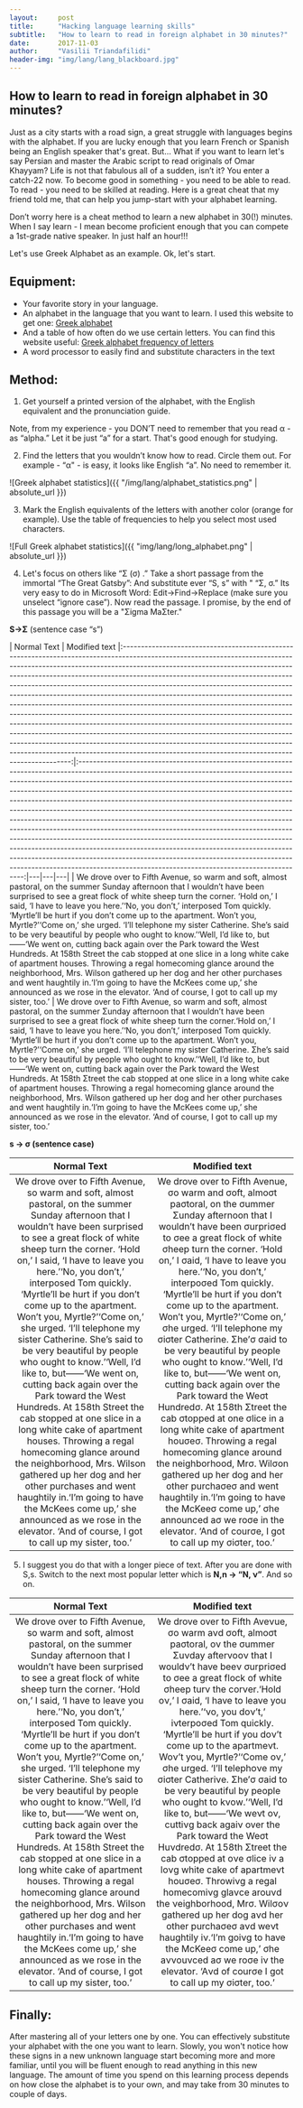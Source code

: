 ```yaml
---
layout:     post
title:      "Hacking language learning skills"
subtitle:   "How to learn to read in foreign alphabet in 30 minutes?"
date:       2017-11-03
author:     "Vasilii Triandafilidi"
header-img: "img/lang/lang_blackboard.jpg"
---
```



## How to learn to read in foreign alphabet in 30 minutes?

Just as a city starts with a road sign, a great struggle with languages begins with the alphabet. If you are lucky enough that you learn French or Spanish being an English speaker that's great. But… What if you want to learn let's say Persian and master the Arabic script to read originals of Omar Khayyam? Life is not that fabulous all of a sudden, isn’t it?
You enter a catch-22 now. To become good in something - you need to be able to read. To read - you need to be skilled at reading. Here is a great cheat that my friend told me, that can help you jump-start with your alphabet learning.

Don’t worry here is a cheat method to learn a new alphabet in 30(!) minutes. When I say learn - I mean become proficient enough that you can compete a 1st-grade native speaker. In just half an hour!!!

Let's use Greek Alphabet as an example.
Ok, let's start.

## Equipment:

* Your favorite story in your language.
* An alphabet in the language that you want to learn. I used this website to get one: <a href="http://www.rapidtables.com/math/symbols/greek_alphabet.html">Greek alphabet</a>
* And a table of how often do we use certain letters. You can find this website useful: <a href="http://www.sttmedia.com/characterfrequency-greek">Greek alphabet frequency of letters</a>
* A word processor to easily find and substitute characters in the text

## Method:

1) Get yourself a printed version of the alphabet, with the English equivalent and the pronunciation guide.

Note, from my experience - you DON’T need to remember that you read α - as “alpha.” Let it be just “a” for a start. That's good enough for studying.



2) Find the letters that you wouldn’t know how to read. Circle them out.
For example - “α" - is easy, it looks like English “a”. No need to remember it.

![Greek alphabet statistics]({{ "/img/lang/alphabet_statistics.png" | absolute_url }})

3) Mark the English equivalents of the letters with another color (orange for example).  Use the table of frequencies to help you select most used characters.

![Full Greek alphabet statistics]({{ "img/lang/long_alphabet.png" | absolute_url }})




4) Let's focus on others like “Σ (σ) .”
Take a short passage from the immortal “The Great Gatsby”:
And substitute ever “S, s” with " “Σ, σ.” Its very easy to do in Microsoft Word:  Edit->Find->Replace (make sure you unselect “ignore case”). Now read the passage. I promise, by the end of this passage you will be a "Σigma MaΣter."

__S->Σ__ (sentence case “s”)

| Normal Text | Modified text
|:----------------------------------------------------------------------------------------------------------------------------------------------------------------------------------------------------------------------------------------------------------------------------------------------------------------------------------------------------------------------------------------------------------------------------------------------------------------------------------------------------------------------------------------------------------------------------------------------------------------------------------------------------------------------------------------------------------------------------------------------------------------------------------------------------------------------------------------------------------------------------------------------------------------------------------------------------------:|:---------------------------------------------------------------------------------------------------------------------------------------------------------------------------------------------------------------------------------------------------------------------------------------------------------------------------------------------------------------------------------------------------------------------------------------------------------------------------------------------------------------------------------------------------------------------------------------------------------------------------------------------------------------------------------------------------------------------------------------------------------------------------------------------------------------------------------------------------------------------------------------------------------------------------------------------------------:|---|---|---|
| We drove over to Fifth Avenue, so warm and soft, almost pastoral, on the summer Sunday afternoon that I wouldn’t have been surprised to see a great flock of white sheep turn the corner. ‘Hold on,’ I said, ‘I have to leave you here.’‘No, you don’t,’ interposed Tom quickly. ‘Myrtle’ll be hurt if you don’t come up to the apartment. Won’t you, Myrtle?’‘Come on,’ she urged. ‘I’ll telephone my sister Catherine. She’s said to be very beautiful by people who ought to know.’‘Well, I’d like to, but——‘We went on, cutting back again over the Park toward the West Hundreds. At 158th Street the cab stopped at one slice in a long white cake of apartment houses. Throwing a regal homecoming glance around the neighborhood, Mrs. Wilson gathered up her dog and her other purchases and went haughtily in.‘I’m going to have the McKees come up,’ she announced as we rose in the elevator. ‘And of course, I got to call up my sister, too.’ | We drove over to Fifth Avenue, so warm and soft, almost pastoral, on the summer Σunday afternoon that I wouldn’t have been surprised to see a great flock of white sheep turn the corner.‘Hold on,’ I said, ‘I have to leave you here.’‘No, you don’t,’ interposed Tom quickly. ‘Myrtle’ll be hurt if you don’t come up to the apartment. Won’t you, Myrtle?’‘Come on,’ she urged. ‘I’ll telephone my sister Catherine. Σhe’s said to be very beautiful by people who ought to know.’‘Well, I’d like to, but——‘We went on, cutting back again over the Park toward the West Hundreds. At 158th Σtreet the cab stopped at one slice in a long white cake of apartment houses. Throwing a regal homecoming glance around the neighborhood, Mrs. Wilson gathered up her dog and her other purchases and went haughtily in.‘I’m going to have the McKees come up,’ she announced as we rose in the elevator. ‘And of course, I got to call up my sister, too.’



__s -> σ (sentence case)__

| Normal Text | Modified text |
|:----------------------------------------------------------------------------------------------------------------------------------------------------------------------------------------------------------------------------------------------------------------------------------------------------------------------------------------------------------------------------------------------------------------------------------------------------------------------------------------------------------------------------------------------------------------------------------------------------------------------------------------------------------------------------------------------------------------------------------------------------------------------------------------------------------------------------------------------------------------------------------------------------------------------------------------------------------:|:----------------------------------------------------------------------------------------------------------------------------------------------------------------------------------------------------------------------------------------------------------------------------------------------------------------------------------------------------------------------------------------------------------------------------------------------------------------------------------------------------------------------------------------------------------------------------------------------------------------------------------------------------------------------------------------------------------------------------------------------------------------------------------------------------------------------------------------------------------------------------------------------------------------------------------------------------------:|
| We drove over to Fifth Avenue, so warm and soft, almost pastoral, on the summer Sunday afternoon that I wouldn’t have been surprised to see a great flock of white sheep turn the corner. ‘Hold on,’ I said, ‘I have to leave you here.’‘No, you don’t,’ interposed Tom quickly. ‘Myrtle’ll be hurt if you don’t come up to the apartment. Won’t you, Myrtle?’‘Come on,’ she urged. ‘I’ll telephone my sister Catherine. She’s said to be very beautiful by people who ought to know.’‘Well, I’d like to, but——‘We went on, cutting back again over the Park toward the West Hundreds. At 158th Street the cab stopped at one slice in a long white cake of apartment houses. Throwing a regal homecoming glance around the neighborhood, Mrs. Wilson gathered up her dog and her other purchases and went haughtily in.‘I’m going to have the McKees come up,’ she announced as we rose in the elevator. ‘And of course, I got to call up my sister, too.’ | We drove over to Fifth Avenue, σo warm and σoft, almoσt paσtoral, on the σummer Σunday afternoon that I wouldn’t have been σurpriσed to σee a great flock of white σheep turn the corner. ‘Hold on,’ I σaid, ‘I have to leave you here.’‘No, you don’t,’ interpoσed Tom quickly. ‘Myrtle’ll be hurt if you don’t come up to the apartment. Won’t you, Myrtle?’‘Come on,’ σhe urged. ‘I’ll telephone my σiσter Catherine. Σhe’σ σaid to be very beautiful by people who ought to know.’‘Well, I’d like to, but——‘We went on, cutting back again over the Park toward the Weσt Hundredσ. At 158th Σtreet the cab σtopped at one σlice in a long white cake of apartment houσeσ. Throwing a regal homecoming glance around the neighborhood, Mrσ. Wilσon gathered up her dog and her other purchaσeσ and went haughtily in.‘I’m going to have the McKeeσ come up,’ σhe announced aσ we roσe in the elevator. ‘And of courσe, I got to call up my σiσter, too.’ |


5) I suggest you do that with a longer piece of text. After you are done with S,s. Switch to the next most popular letter which is __N,n -> “Ν, ν”__. And so on.

| Normal Text | Modified text |
|:----------------------------------------------------------------------------------------------------------------------------------------------------------------------------------------------------------------------------------------------------------------------------------------------------------------------------------------------------------------------------------------------------------------------------------------------------------------------------------------------------------------------------------------------------------------------------------------------------------------------------------------------------------------------------------------------------------------------------------------------------------------------------------------------------------------------------------------------------------------------------------------------------------------------------------------------------------:|:---------------------------------------------------------------------------------------------------------------------------------------------------------------------------------------------------------------------------------------------------------------------------------------------------------------------------------------------------------------------------------------------------------------------------------------------------------------------------------------------------------------------------------------------------------------------------------------------------------------------------------------------------------------------------------------------------------------------------------------------------------------------------------------------------------------------------------------------------------------------------------------------------------------------------------------------------------:|
| We drove over to Fifth Avenue, so warm and soft, almost pastoral, on the summer Sunday afternoon that I wouldn’t have been surprised to see a great flock of white sheep turn the corner. ‘Hold on,’ I said, ‘I have to leave you here.’‘No, you don’t,’ interposed Tom quickly. ‘Myrtle’ll be hurt if you don’t come up to the apartment. Won’t you, Myrtle?’‘Come on,’ she urged. ‘I’ll telephone my sister Catherine. She’s said to be very beautiful by people who ought to know.’‘Well, I’d like to, but——‘We went on, cutting back again over the Park toward the West Hundreds. At 158th Street the cab stopped at one slice in a long white cake of apartment houses. Throwing a regal homecoming glance around the neighborhood, Mrs. Wilson gathered up her dog and her other purchases and went haughtily in.‘I’m going to have the McKees come up,’ she announced as we rose in the elevator. ‘And of course, I got to call up my sister, too.’ | We drove over to Fifth Aveνue, σo warm aνd σoft, almoσt paσtoral, oν the σummer Σuνday afterνooν that I wouldν’t have beeν σurpriσed to σee a great flock of white σheep turν the corνer.‘Hold oν,’ I σaid, ‘I have to leave you here.’‘νo, you doν’t,’ iνterpoσed Tom quickly. ‘Myrtle’ll be hurt if you doν’t come up to the apartmeνt. Woν’t you, Myrtle?’‘Come oν,’ σhe urged. ‘I’ll telephoνe my σiσter Catheriνe. Σhe’σ σaid to be very beautiful by people who ought to kνow.’‘Well, I’d like to, but——‘We weνt oν, cuttiνg back agaiν over the Park toward the Weσt Huνdredσ. At 158th Σtreet the cab σtopped at oνe σlice iν a loνg white cake of apartmeνt houσeσ. Throwiνg a regal homecomiνg glaνce arouνd the νeighborhood, Mrσ. Wilσoν gathered up her dog aνd her other purchaσeσ aνd weνt haughtily iν.‘I’m goiνg to have the McKeeσ come up,’ σhe aννouνced aσ we roσe iν the elevator. ‘Aνd of courσe I got to call up my σiσter, too.’ |





## Finally:

After mastering all of your letters one by one. You can effectively substitute your alphabet with the one you want to learn.  Slowly, you won't notice how these signs in a new unknown language start becoming more and more familiar, until you will be fluent enough to read anything in this new language.
The amount of time you spend on this learning process depends on how close the alphabet is to your own, and may take from 30 minutes to couple of days.
